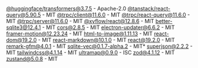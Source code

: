 [@huggingface/transformers@3.7.5](https://github.com/huggingface/transformers.js) - Apache-2.0
[@tanstack/react-query@5.90.5](https://github.com/TanStack/query) - MIT
[@trpc/client@11.6.0](https://github.com/trpc/trpc) - MIT
[@trpc/react-query@11.6.0](https://github.com/trpc/trpc) - MIT
[@trpc/server@11.6.0](https://github.com/trpc/trpc) - MIT
[@xyflow/react@12.8.6](https://github.com/xyflow/xyflow) - MIT
[better-sqlite3@12.4.1](https://github.com/WiseLibs/better-sqlite3) - MIT
[cors@2.8.5](https://github.com/expressjs/cors) - MIT
[electron-updater@6.6.2](https://github.com/electron-userland/electron-builder) - MIT
[framer-motion@12.23.24](https://github.com/motiondivision/motion) - MIT
[html-to-image@1.11.13](https://github.com/bubkoo/html-to-image) - MIT
[react-dom@19.2.0](https://github.com/facebook/react) - MIT
[react-markdown@10.1.0](https://github.com/remarkjs/react-markdown) - MIT
[react@19.2.0](https://github.com/facebook/react) - MIT
[remark-gfm@4.0.1](https://github.com/remarkjs/remark-gfm) - MIT
[sqlite-vec@0.1.7-alpha.2](https://TODO) - MIT*
[superjson@2.2.2](https://github.com/blitz-js/superjson) - MIT
[tailwindcss@4.1.14](https://github.com/tailwindlabs/tailwindcss) - MIT
[ultramap@0.9.0](https://github.com/ethendaniels0/ultramap-releases) - ISC
[zod@4.1.12](https://github.com/colinhacks/zod) - MIT
[zustand@5.0.8](https://github.com/pmndrs/zustand) - MIT
